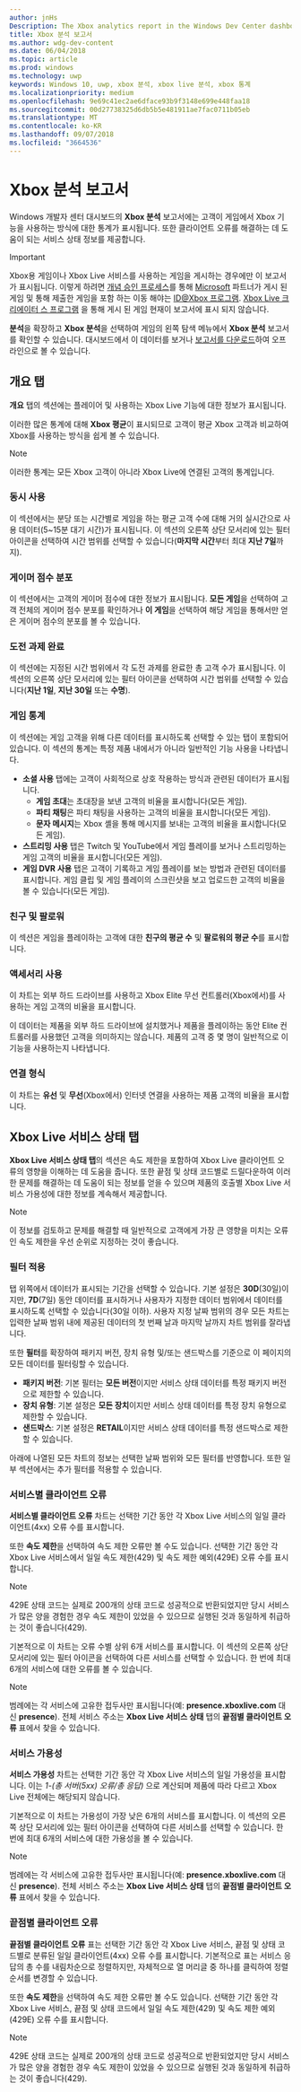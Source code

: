 ```yaml
---
author: jnHs
Description: The Xbox analytics report in the Windows Dev Center dashboard shows you statistics about how your customers are engaging with the Xbox features in your product.
title: Xbox 분석 보고서
ms.author: wdg-dev-content
ms.date: 06/04/2018
ms.topic: article
ms.prod: windows
ms.technology: uwp
keywords: Windows 10, uwp, xbox 분석, xbox live 분석, xbox 통계
ms.localizationpriority: medium
ms.openlocfilehash: 9e69c41ec2ae6dface93b9f3148e699e448faa18
ms.sourcegitcommit: 00d27738325d6db5b5e481911ae7fac0711b05eb
ms.translationtype: MT
ms.contentlocale: ko-KR
ms.lasthandoff: 09/07/2018
ms.locfileid: "3664536"
---
```

# <a name="xbox-analytics-report"></a>Xbox 분석 보고서

Windows 개발자 센터 대시보드의 **Xbox 분석** 보고서에는 고객이 게임에서 Xbox 기능을 사용하는 방식에 대한 통계가 표시됩니다. 또한 클라이언트 오류를 해결하는 데 도움이 되는 서비스 상태 정보를 제공합니다.

> [!IMPORTANT]
> Xbox용 게임이나 Xbox Live 서비스를 사용하는 게임을 게시하는 경우에만 이 보고서가 표시됩니다. 이렇게 하려면 [개념 승인 프로세스](../gaming/concept-approval.md)를 통해 [Microsoft](../xbox-live/developer-program-overview.md#microsoft-partners) 파트너가 게시 된 게임 및 통해 제출한 게임을 포함 하는 이동 해야는 [ ID@Xbox 프로그램](../xbox-live/developer-program-overview.md#id). [Xbox Live 크리에이터 스 프로그램](../xbox-live/get-started-with-creators/get-started-with-xbox-live-creators.md) 을 통해 게시 된 게임 현재이 보고서에 표시 되지 않습니다.

**분석**을 확장하고 **Xbox 분석**을 선택하여 게임의 왼쪽 탐색 메뉴에서 **Xbox 분석** 보고서를 확인할 수 있습니다.  대시보드에서 이 데이터를 보거나 [보고서를 다운로드](download-analytic-reports.md)하여 오프라인으로 볼 수 있습니다.


## <a name="overview-tab"></a>개요 탭

**개요** 탭의 섹션에는 플레이어 및 사용하는 Xbox Live 기능에 대한 정보가 표시됩니다.

이러한 많은 통계에 대해 **Xbox 평균**이 표시되므로 고객이 평균 Xbox 고객과 비교하여 Xbox를 사용하는 방식을 쉽게 볼 수 있습니다.

> [!NOTE]
> 이러한 통계는 모든 Xbox 고객이 아니라 Xbox Live에 연결된 고객의 통계입니다.


### <a name="concurrent-usage"></a>동시 사용

이 섹션에서는 분당 또는 시간별로 게임을 하는 평균 고객 수에 대해 거의 실시간으로 사용 데이터(5~15분 대기 시간)가 표시됩니다. 이 섹션의 오른쪽 상단 모서리에 있는 필터 아이콘을 선택하여 시간 범위를 선택할 수 있습니다(**마지막 시간**부터 최대 **지난 7일**까지).


### <a name="gamerscore-distribution"></a>게이머 점수 분포

이 섹션에서는 고객의 게이머 점수에 대한 정보가 표시됩니다. **모든 게임**을 선택하여 고객 전체의 게이머 점수 분포를 확인하거나 **이 게임**을 선택하여 해당 게임을 통해서만 얻은 게이머 점수의 분포를 볼 수 있습니다.


### <a name="achievement-unlocks"></a>도전 과제 완료

이 섹션에는 지정된 시간 범위에서 각 도전 과제를 완료한 총 고객 수가 표시됩니다. 이 섹션의 오른쪽 상단 모서리에 있는 필터 아이콘을 선택하여 시간 범위를 선택할 수 있습니다(**지난 1일**, **지난 30일** 또는 **수명**).


### <a name="game-statistics"></a>게임 통계

이 섹션에는 게임 고객을 위해 다른 데이터를 표시하도록 선택할 수 있는 탭이 포함되어 있습니다. 이 섹션의 통계는 특정 제품 내에서가 아니라 일반적인 기능 사용을 나타냅니다.

- **소셜 사용** 탭에는 고객이 사회적으로 상호 작용하는 방식과 관련된 데이터가 표시됩니다.
   - **게임 초대**는 초대장을 보낸 고객의 비율을 표시합니다(모든 게임).
   - **파티 채팅**은 파티 채팅을 사용하는 고객의 비율을 표시합니다(모든 게임).
   - **문자 메시지**는 Xbox 셸을 통해 메시지를 보내는 고객의 비율을 표시합니다(모든 게임).
- **스트리밍 사용** 탭은 Twitch 및 YouTube에서 게임 플레이를 보거나 스트리밍하는 게임 고객의 비율을 표시합니다(모든 게임).
- **게임 DVR 사용** 탭은 고객이 기록하고 게임 플레이를 보는 방법과 관련된 데이터를 표시합니다. 게임 클립 및 게임 플레이의 스크린샷을 보고 업로드한 고객의 비율을 볼 수 있습니다(모든 게임).


### <a name="friends-and-followers"></a>친구 및 팔로워

이 섹션은 게임을 플레이하는 고객에 대한 **친구의 평균 수** 및 **팔로워의 평균 수**를 표시합니다.


### <a name="accessory-usage"></a>액세서리 사용

이 차트는 외부 하드 드라이브를 사용하고 Xbox Elite 무선 컨트롤러(Xbox에서)를 사용하는 게임 고객의 비율을 표시합니다.

이 데이터는 제품을 외부 하드 드라이브에 설치했거나 제품을 플레이하는 동안 Elite 컨트롤러를 사용했던 고객을 의미하지는 않습니다. 제품의 고객 중 몇 명이 일반적으로 이 기능을 사용하는지 나타냅니다.


### <a name="connection-type"></a>연결 형식

이 차트는 **유선** 및 **무선**(Xbox에서) 인터넷 연결을 사용하는 제품 고객의 비율을 표시합니다.


## <a name="xbox-live-service-health-tab"></a>Xbox Live 서비스 상태 탭

**Xbox Live 서비스 상태 탭**의 섹션은 속도 제한을 포함하여 Xbox Live 클라이언트 오류의 영향을 이해하는 데 도움을 줍니다. 또한 끝점 및 상태 코드별로 드릴다운하여 이러한 문제를 해결하는 데 도움이 되는 정보를 얻을 수 있으며 제품의 호출별 Xbox Live 서비스 가용성에 대한 정보를 계속해서 제공합니다.

> [!NOTE]
> 이 정보를 검토하고 문제를 해결할 때 일반적으로 고객에게 가장 큰 영향을 미치는 오류인 속도 제한을 우선 순위로 지정하는 것이 좋습니다.


### <a name="apply-filters"></a>필터 적용

탭 위쪽에서 데이터가 표시되는 기간을 선택할 수 있습니다. 기본 설정은 **30D**(30일)이지만, **7D**(7일) 동안 데이터를 표시하거나 사용자가 지정한 데이터 범위에서 데이터를 표시하도록 선택할 수 있습니다(30일 이하). 사용자 지정 날짜 범위의 경우 모든 차트는 입력한 날짜 범위 내에 제공된 데이터의 첫 번째 날과 마지막 날까지 차트 범위를 잘라냅니다.

또한 **필터**를 확장하여 패키지 버전, 장치 유형 및/또는 샌드박스를 기준으로 이 페이지의 모든 데이터를 필터링할 수 있습니다.
- **패키지 버전**: 기본 필터는 **모든 버전**이지만 서비스 상태 데이터를 특정 패키지 버전으로 제한할 수 있습니다.
- **장치 유형**: 기본 설정은 **모든 장치**이지만 서비스 상태 데이터를 특정 장치 유형으로 제한할 수 있습니다.
- **샌드박스**: 기본 설정은 **RETAIL**이지만 서비스 상태 데이터를 특정 샌드박스로 제한할 수 있습니다.

아래에 나열된 모든 차트의 정보는 선택한 날짜 범위와 모든 필터를 반영합니다. 또한 일부 섹션에서는 추가 필터를 적용할 수 있습니다.


### <a name="client-errors-by-service"></a>서비스별 클라이언트 오류

**서비스별 클라이언트 오류** 차트는 선택한 기간 동안 각 Xbox Live 서비스의 일일 클라이언트(4xx) 오류 수를 표시합니다.

또한 **속도 제한**을 선택하여 속도 제한 오류만 볼 수도 있습니다. 선택한 기간 동안 각 Xbox Live 서비스에서 일일 속도 제한(429) 및 속도 제한 예외(429E) 오류 수를 표시합니다.

> [!NOTE]
> 429E 상태 코드는 실제로 200개의 상태 코드로 성공적으로 반환되었지만 당시 서비스가 많은 양을 경험한 경우 속도 제한이 있었을 수 있으므로 실행된 것과 동일하게 취급하는 것이 좋습니다(429).

기본적으로 이 차트는 오류 수별 상위 6개 서비스를 표시합니다. 이 섹션의 오른쪽 상단 모서리에 있는 필터 아이콘을 선택하여 다른 서비스를 선택할 수 있습니다. 한 번에 최대 6개의 서비스에 대한 오류를 볼 수 있습니다.

> [!NOTE]
> 범례에는 각 서비스에 고유한 접두사만 표시됩니다(예: **presence.xboxlive.com** 대신 **presence**). 전체 서비스 주소는 **Xbox Live 서비스 상태** 탭의 **끝점별 클라이언트 오류** 표에서 찾을 수 있습니다.


### <a name="service-availability"></a>서비스 가용성

**서비스 가용성** 차트는 선택한 기간 동안 각 Xbox Live 서비스의 일일 가용성을 표시합니다. 이는 *1-(총 서버(5xx) 오류/총 응답)* 으로 계산되며 제품에 따라 다르고 Xbox Live 전체에는 해당되지 않습니다.

기본적으로 이 차트는 가용성이 가장 낮은 6개의 서비스를 표시합니다. 이 섹션의 오른쪽 상단 모서리에 있는 필터 아이콘을 선택하여 다른 서비스를 선택할 수 있습니다. 한 번에 최대 6개의 서비스에 대한 가용성을 볼 수 있습니다.

> [!NOTE]
> 범례에는 각 서비스에 고유한 접두사만 표시됩니다(예: **presence.xboxlive.com** 대신 **presence**). 전체 서비스 주소는 **Xbox Live 서비스 상태** 탭의 **끝점별 클라이언트 오류** 표에서 찾을 수 있습니다.


### <a name="client-errors-by-endpoint"></a>끝점별 클라이언트 오류

**끝점별 클라이언트 오류** 표는 선택한 기간 동안 각 Xbox Live 서비스, 끝점 및 상태 코드별로 분류된 일일 클라이언트(4xx) 오류 수를 표시합니다. 기본적으로 표는 서비스 응답의 총 수를 내림차순으로 정렬하지만, 자체적으로 열 머리글 중 하나를 클릭하여 정렬 순서를 변경할 수 있습니다.

또한 **속도 제한**을 선택하여 속도 제한 오류만 볼 수도 있습니다. 선택한 기간 동안 각 Xbox Live 서비스, 끝점 및 상태 코드에서 일일 속도 제한(429) 및 속도 제한 예외(429E) 오류 수를 표시합니다.

> [!NOTE]
> 429E 상태 코드는 실제로 200개의 상태 코드로 성공적으로 반환되었지만 당시 서비스가 많은 양을 경험한 경우 속도 제한이 있었을 수 있으므로 실행된 것과 동일하게 취급하는 것이 좋습니다(429).










 

 
